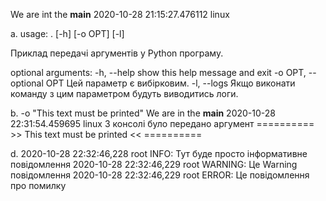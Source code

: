 We are int the __main__
2020-10-28 21:15:27.476112
linux

a. usage: . [-h] [-o OPT] [-l]

Приклад передачі аргументів у Python програму.

optional arguments:
  -h, --help            show this help message and exit
  -o OPT, --optional OPT
                        Цей параметр є вибірковим.
  -l, --logs            Якщо виконати команду з цим
                        параметром будуть виводитись
                        логи.

b. -o "This text must be printed"
We are in the __main__
2020-10-28 22:31:54.459695
linux
З консолі було передано аргумент
 ========== >> This text must be printed << ==========

d. 2020-10-28 22:32:46,228 root INFO: Тут буде просто інформативне повідомлення
2020-10-28 22:32:46,229 root WARNING: Це Warning повідомлення
2020-10-28 22:32:46,229 root ERROR: Це повідомлення про помилку

